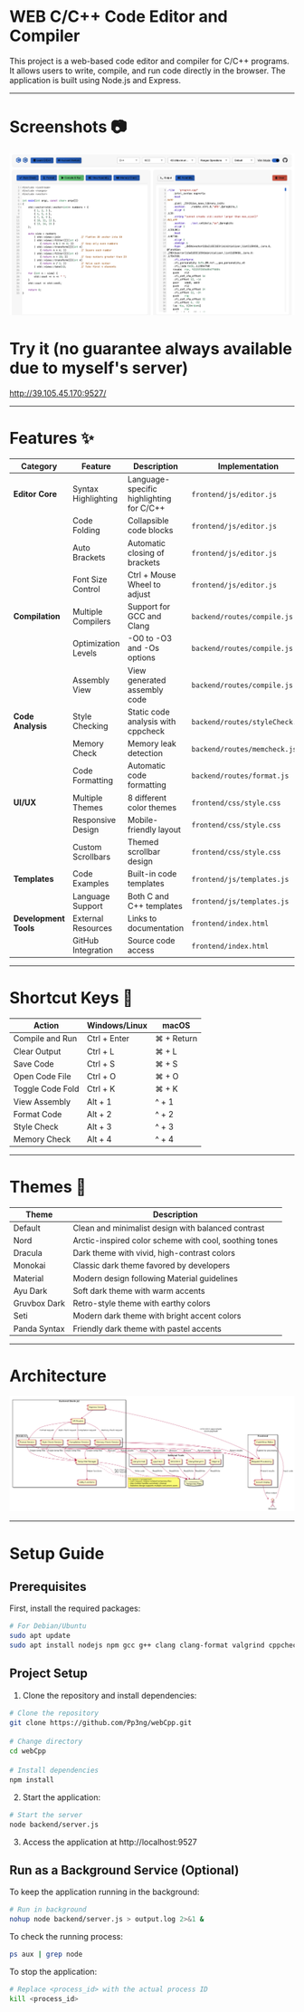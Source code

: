# WEB C/C++ Code Editor and Compiler

This project is a web-based code editor and compiler for C/C++ programs. It allows users to write, compile, and run code directly in the browser. The application is built using Node.js and Express.

---

# Screenshots 📷

![sample](RM-assets/sample.png)

# Try it (no guarantee always available due to myself's server)

http://39.105.45.170:9527/

---

# Features ✨

| Category              | Feature             | Description                              | Implementation                 |
| --------------------- | ------------------- | ---------------------------------------- | ------------------------------ |
| **Editor Core**       | Syntax Highlighting | Language-specific highlighting for C/C++ | `frontend/js/editor.js`        |
|                       | Code Folding        | Collapsible code blocks                  | `frontend/js/editor.js`        |
|                       | Auto Brackets       | Automatic closing of brackets            | `frontend/js/editor.js`        |
|                       | Font Size Control   | Ctrl + Mouse Wheel to adjust             | `frontend/js/editor.js`        |
| **Compilation**       | Multiple Compilers  | Support for GCC and Clang                | `backend/routes/compile.js`    |
|                       | Optimization Levels | -O0 to -O3 and -Os options               | `backend/routes/compile.js`    |
|                       | Assembly View       | View generated assembly code             | `backend/routes/compile.js`    |
| **Code Analysis**     | Style Checking      | Static code analysis with cppcheck       | `backend/routes/styleCheck.js` |
|                       | Memory Check        | Memory leak detection                    | `backend/routes/memcheck.js`   |
|                       | Code Formatting     | Automatic code formatting                | `backend/routes/format.js`     |
| **UI/UX**             | Multiple Themes     | 8 different color themes                 | `frontend/css/style.css`       |
|                       | Responsive Design   | Mobile-friendly layout                   | `frontend/css/style.css`       |
|                       | Custom Scrollbars   | Themed scrollbar design                  | `frontend/css/style.css`       |
| **Templates**         | Code Examples       | Built-in code templates                  | `frontend/js/templates.js`     |
|                       | Language Support    | Both C and C++ templates                 | `frontend/js/templates.js`     |
| **Development Tools** | External Resources  | Links to documentation                   | `frontend/index.html`          |
|                       | GitHub Integration  | Source code access                       | `frontend/index.html`          |

---

# Shortcut Keys 🔑

| Action           | Windows/Linux | macOS      |
| ---------------- | ------------- | ---------- |
| Compile and Run  | Ctrl + Enter  | ⌘ + Return |
| Clear Output     | Ctrl + L      | ⌘ + L      |
| Save Code        | Ctrl + S      | ⌘ + S      |
| Open Code File   | Ctrl + O      | ⌘ + O      |
| Toggle Code Fold | Ctrl + K      | ⌘ + K      |
| View Assembly    | Alt + 1       | ^ + 1      |
| Format Code      | Alt + 2       | ^ + 2      |
| Style Check      | Alt + 3       | ^ + 3      |
| Memory Check     | Alt + 4       | ^ + 4      |

---

# Themes 🎨

| Theme        | Description                                            |
| ------------ | ------------------------------------------------------ |
| Default      | Clean and minimalist design with balanced contrast     |
| Nord         | Arctic-inspired color scheme with cool, soothing tones |
| Dracula      | Dark theme with vivid, high-contrast colors            |
| Monokai      | Classic dark theme favored by developers               |
| Material     | Modern design following Material guidelines            |
| Ayu Dark     | Soft dark theme with warm accents                      |
| Gruvbox Dark | Retro-style theme with earthy colors                   |
| Seti         | Modern dark theme with bright accent colors            |
| Panda Syntax | Friendly dark theme with pastel accents                |

---

# Architecture

![architecture](RM-assets/Architecture.png)

---

# Setup Guide

## Prerequisites

First, install the required packages:

```bash
# For Debian/Ubuntu
sudo apt update
sudo apt install nodejs npm gcc g++ clang clang-format valgrind cppcheck
```

## Project Setup

1. Clone the repository and install dependencies:

```bash
# Clone the repository
git clone https://github.com/Pp3ng/webCpp.git

# Change directory
cd webCpp

# Install dependencies
npm install
```

2. Start the application:

```bash
# Start the server
node backend/server.js
```

3. Access the application at http://localhost:9527

## Run as a Background Service (Optional)

To keep the application running in the background:

```bash
# Run in background
nohup node backend/server.js > output.log 2>&1 &
```

To check the running process:

```bash
ps aux | grep node
```

To stop the application:

```bash
# Replace <process_id> with the actual process ID
kill <process_id>
```

